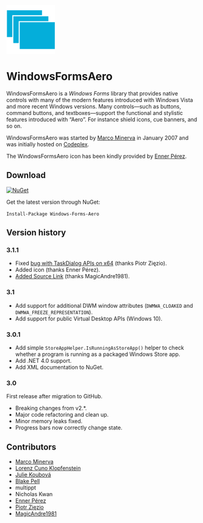 ![WindowsFormsAero logo](https://raw.githubusercontent.com/LorenzCK/WindowsFormsAero/master/icon/WindowsFormsAero-128.png)

# WindowsFormsAero

WindowsFormsAero is a *Windows Forms* library that provides native controls with many of the modern features introduced with Windows Vista and more recent Windows versions.
Many controls—such as buttons, command buttons, and textboxes—support the functional and stylistic features introduced with “Aero”.
For instance shield icons, cue banners, and so on.

WindowsFormsAero was started by [Marco Minerva](https://github.com/marcominerva) in January 2007 and was initially hosted on [Codeplex](http://windowsformsaero.codeplex.com).

The WindowsFormsAero icon has been kindly provided by&nbsp;[Enner&nbsp;Pérez](https://github.com/ennerperez).

## Download

[![NuGet](https://img.shields.io/nuget/v/Windows-Forms-Aero.svg)](https://www.nuget.org/packages/Windows-Forms-Aero)

Get the latest version through NuGet:

```
Install-Package Windows-Forms-Aero
```

## Version history

### 3.1.1

* Fixed [bug with TaskDialog APIs on x64](https://github.com/LorenzCK/WindowsFormsAero/issues/5) (thanks Piotr Zięzio).
* Added icon (thanks Enner Pérez).
* [Added Source Link](https://github.com/LorenzCK/WindowsFormsAero/issues/6) (thanks MagicAndre1981).

### 3.1

* Add support for additional DWM window attributes (`DWMWA_CLOAKED` and `DWMWA_FREEZE_REPRESENTATION`).
* Add support for public Virtual Desktop APIs (Windows&nbsp;10).

### 3.0.1

* Add simple `StoreAppHelper.IsRunningAsStoreApp()` helper to check whether a program is running as a packaged Windows Store app.
* Add .NET&nbsp;4.0 support.
* Add XML documentation to NuGet.

### 3.0

First release after migration to GitHub.
* Breaking changes from v2.*.
* Major code refactoring and clean up.
* Minor memory leaks fixed.
* Progress bars now correctly change state.

## Contributors

* [Marco Minerva](https://github.com/marcominerva)
* [Lorenz Cuno Klopfenstein](https://github.com/lorenzck)
* [Julie Koubová](https://github.com/juliekoubova)
* [Blake Pell](https:github.com/blakepell)
* multippt
* Nicholas Kwan
* [Enner Pérez](https://github.com/ennerperez)
* [Piotr Zięzio](https://github.com/pziezio)
* [MagicAndre1981](https://github.com/MagicAndre1981)
